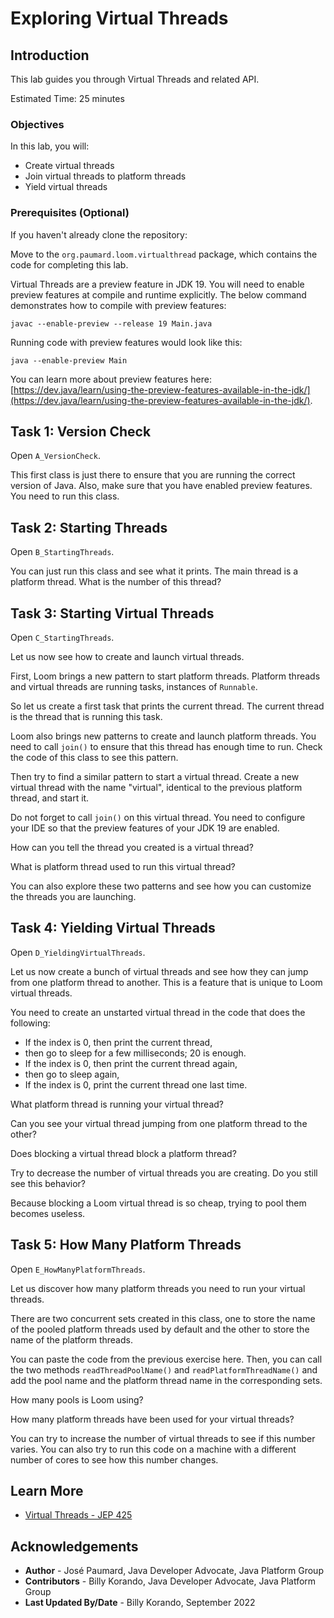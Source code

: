 # Exploring Virtual Threads

## Introduction


This lab guides you through Virtual Threads and related API.

Estimated Time: 25 minutes


### Objectives

In this lab, you will:
* Create virtual threads
* Join virtual threads to platform threads
* Yield virtual threads

### Prerequisites (Optional)

If you haven't already clone the repository: 

Move to the `org.paumard.loom.virtualthread` package, which contains the code for completing this lab. 


Virtual Threads are a preview feature in JDK 19. You will need to enable preview features at compile and runtime explicitly. The below command demonstrates how to compile with preview features: 

```
javac --enable-preview --release 19 Main.java
```

Running code with preview features would look like this:
```
java --enable-preview Main
```

You can learn more about preview features here: [https://dev.java/learn/using-the-preview-features-available-in-the-jdk/](https://dev.java/learn/using-the-preview-features-available-in-the-jdk/).


## Task 1: Version Check

Open `A_VersionCheck`.

This first class is just there to ensure that you are running the correct version of Java. Also, make sure that you have enabled preview features. You need to run this class.


## Task 2: Starting Threads

Open `B_StartingThreads`.

You can just run this class and see what it prints. The main thread is a platform thread. What is the number of this thread?


## Task 3: Starting Virtual Threads

Open `C_StartingThreads`.

Let us now see how to create and launch virtual threads.

First, Loom brings a new pattern to start platform threads. Platform threads and virtual threads are running tasks, instances of `Runnable`.

So let us create a first task that prints the current thread. The current thread is the thread that is running this task.

Loom also brings new patterns to create and launch platform threads. You need to call `join()` to ensure that this thread has enough time to run. Check the code of this class to see this pattern.

Then try to find a similar pattern to start a virtual thread. Create a new virtual thread with the name "virtual", identical to the previous platform thread, and start it.

Do not forget to call `join()` on this virtual thread. You need to configure your IDE so that the preview features of your JDK 19 are enabled.

How can you tell the thread you created is a virtual thread?

What is platform thread used to run this virtual thread?

You can also explore these two patterns and see how you can customize the threads you are launching.

## Task 4: Yielding Virtual Threads

Open `D_YieldingVirtualThreads`.

Let us now create a bunch of virtual threads and see how they can jump from one platform thread to another. This is a feature that is unique to Loom virtual threads.

You need to create an unstarted virtual thread in the code that does the following:

* If the index is 0, then print the current thread,
* then go to sleep for a few milliseconds; 20 is enough.
* If the index is 0, then print the current thread again,
* then go to sleep again,
* If the index is 0, print the current thread one last time.

What platform thread is running your virtual thread?

Can you see your virtual thread jumping from one platform thread to the other?

Does blocking a virtual thread block a platform thread?

Try to decrease the number of virtual threads you are creating. Do you still see this behavior?

Because blocking a Loom virtual thread is so cheap, trying to pool them becomes useless. 

## Task 5: How Many Platform Threads

Open `E_HowManyPlatformThreads`.

Let us discover how many platform threads you need to run your virtual threads.

There are two concurrent sets created in this class, one to store the name of the pooled platform threads used by default and the other to store the name of the platform threads.

You can paste the code from the previous exercise here. Then, you can call the two methods `readThreadPoolName()` and `readPlatformThreadName()` and add the pool name and the platform thread name in the corresponding sets.

How many pools is Loom using?

How many platform threads have been used for your virtual threads?

You can try to increase the number of virtual threads to see if this number varies. You can also try to run this code on a machine with a different number of cores to see how this number changes.

## Learn More

* [Virtual Threads - JEP 425](https://openjdk.org/jeps/425)

## Acknowledgements
* **Author** - José Paumard, Java Developer Advocate, Java Platform Group
* **Contributors** -  Billy Korando, Java Developer Advocate, Java Platform Group
* **Last Updated By/Date** - Billy Korando, September 2022
